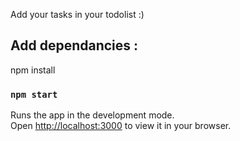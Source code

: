 Add your tasks in your todolist :) 

## Add dependancies :
npm install

### `npm start`
Runs the app in the development mode.\
Open [http://localhost:3000](http://localhost:3000) to view it in your browser.


